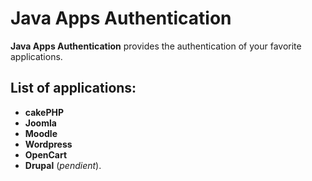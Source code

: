 # Java Apps Authentication


**Java Apps Authentication** provides the authentication of your favorite applications.

## List of applications:

 - **cakePHP**
 - **Joomla**
 - **Moodle**
 - **Wordpress**
 - **OpenCart**
 - **Drupal** (_pendient_).


